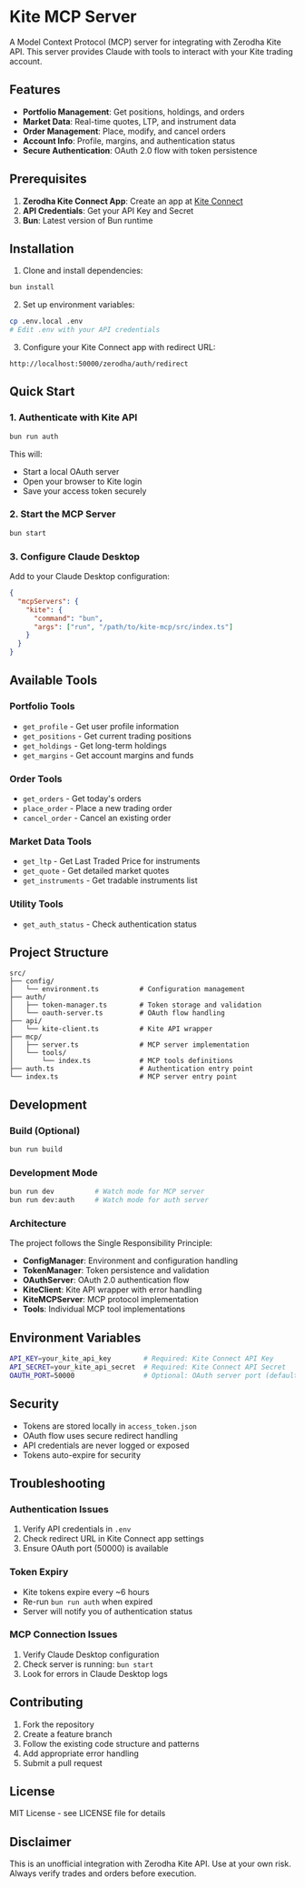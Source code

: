 # Kite MCP Server

A Model Context Protocol (MCP) server for integrating with Zerodha Kite API. This server provides Claude with tools to interact with your Kite trading account.

## Features

- **Portfolio Management**: Get positions, holdings, and orders
- **Market Data**: Real-time quotes, LTP, and instrument data
- **Order Management**: Place, modify, and cancel orders
- **Account Info**: Profile, margins, and authentication status
- **Secure Authentication**: OAuth 2.0 flow with token persistence

## Prerequisites

1. **Zerodha Kite Connect App**: Create an app at [Kite Connect](https://kite.trade/)
2. **API Credentials**: Get your API Key and Secret
3. **Bun**: Latest version of Bun runtime

## Installation

1. Clone and install dependencies:

```bash
bun install
```

2. Set up environment variables:

```bash
cp .env.local .env
# Edit .env with your API credentials
```

3. Configure your Kite Connect app with redirect URL:

```
http://localhost:50000/zerodha/auth/redirect
```

## Quick Start

### 1. Authenticate with Kite API

```bash
bun run auth
```

This will:

- Start a local OAuth server
- Open your browser to Kite login
- Save your access token securely

### 2. Start the MCP Server

```bash
bun start
```

### 3. Configure Claude Desktop

Add to your Claude Desktop configuration:

```json
{
  "mcpServers": {
    "kite": {
      "command": "bun",
      "args": ["run", "/path/to/kite-mcp/src/index.ts"]
    }
  }
}
```

## Available Tools

### Portfolio Tools

- `get_profile` - Get user profile information
- `get_positions` - Get current trading positions
- `get_holdings` - Get long-term holdings
- `get_margins` - Get account margins and funds

### Order Tools

- `get_orders` - Get today's orders
- `place_order` - Place a new trading order
- `cancel_order` - Cancel an existing order

### Market Data Tools

- `get_ltp` - Get Last Traded Price for instruments
- `get_quote` - Get detailed market quotes
- `get_instruments` - Get tradable instruments list

### Utility Tools

- `get_auth_status` - Check authentication status

## Project Structure

```
src/
├── config/
│   └── environment.ts          # Configuration management
├── auth/
│   ├── token-manager.ts        # Token storage and validation
│   └── oauth-server.ts         # OAuth flow handling
├── api/
│   └── kite-client.ts          # Kite API wrapper
├── mcp/
│   ├── server.ts               # MCP server implementation
│   └── tools/
│       └── index.ts            # MCP tools definitions
├── auth.ts                     # Authentication entry point
└── index.ts                    # MCP server entry point
```

## Development

### Build (Optional)

```bash
bun run build
```

### Development Mode

```bash
bun run dev          # Watch mode for MCP server
bun run dev:auth     # Watch mode for auth server
```

### Architecture

The project follows the Single Responsibility Principle:

- **ConfigManager**: Environment and configuration handling
- **TokenManager**: Token persistence and validation
- **OAuthServer**: OAuth 2.0 authentication flow
- **KiteClient**: Kite API wrapper with error handling
- **KiteMCPServer**: MCP protocol implementation
- **Tools**: Individual MCP tool implementations

## Environment Variables

```bash
API_KEY=your_kite_api_key        # Required: Kite Connect API Key
API_SECRET=your_kite_api_secret  # Required: Kite Connect API Secret
OAUTH_PORT=50000                 # Optional: OAuth server port (default: 50000)
```

## Security

- Tokens are stored locally in `access_token.json`
- OAuth flow uses secure redirect handling
- API credentials are never logged or exposed
- Tokens auto-expire for security

## Troubleshooting

### Authentication Issues

1. Verify API credentials in `.env`
2. Check redirect URL in Kite Connect app settings
3. Ensure OAuth port (50000) is available

### Token Expiry

- Kite tokens expire every ~6 hours
- Re-run `bun run auth` when expired
- Server will notify you of authentication status

### MCP Connection Issues

1. Verify Claude Desktop configuration
2. Check server is running: `bun start`
3. Look for errors in Claude Desktop logs

## Contributing

1. Fork the repository
2. Create a feature branch
3. Follow the existing code structure and patterns
4. Add appropriate error handling
5. Submit a pull request

## License

MIT License - see LICENSE file for details

## Disclaimer

This is an unofficial integration with Zerodha Kite API. Use at your own risk. Always verify trades and orders before execution.
